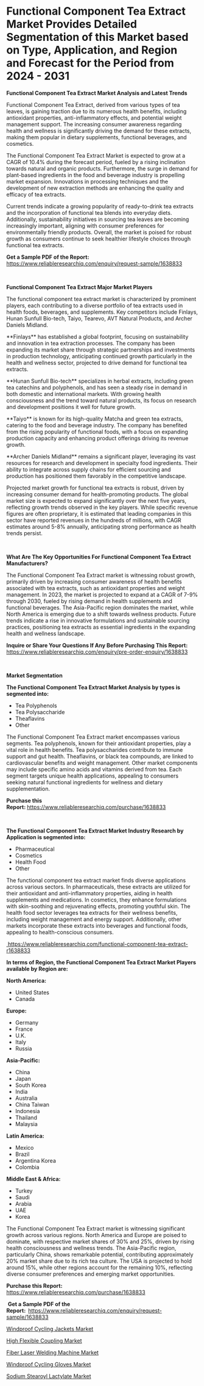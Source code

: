 <p><h1>Functional Component Tea Extract Market Provides Detailed Segmentation of this Market based on Type, Application, and Region and Forecast for the Period from 2024 - 2031</h1></p><p><strong>Functional Component Tea Extract Market Analysis and Latest Trends</strong></p>
<p><p>Functional Component Tea Extract, derived from various types of tea leaves, is gaining traction due to its numerous health benefits, including antioxidant properties, anti-inflammatory effects, and potential weight management support. The increasing consumer awareness regarding health and wellness is significantly driving the demand for these extracts, making them popular in dietary supplements, functional beverages, and cosmetics.</p><p>The Functional Component Tea Extract Market is expected to grow at a CAGR of 10.4% during the forecast period, fueled by a rising inclination towards natural and organic products. Furthermore, the surge in demand for plant-based ingredients in the food and beverage industry is propelling market expansion. Innovations in processing techniques and the development of new extraction methods are enhancing the quality and efficacy of tea extracts.</p><p>Current trends indicate a growing popularity of ready-to-drink tea extracts and the incorporation of functional tea blends into everyday diets. Additionally, sustainability initiatives in sourcing tea leaves are becoming increasingly important, aligning with consumer preferences for environmentally friendly products. Overall, the market is poised for robust growth as consumers continue to seek healthier lifestyle choices through functional tea extracts.</p></p>
<p><strong>Get a Sample PDF of the Report:&nbsp;</strong> <a href="https://www.reliableresearchiq.com/enquiry/request-sample/1638833?utm_campaign=1136&utm_medium=2&utm_source=Github&utm_content=ia&utm_term=25092024&utm_id=functional-component-tea-extract">https://www.reliableresearchiq.com/enquiry/request-sample/1638833</a></p>
<p>&nbsp;</p>
<p><strong>Functional Component Tea Extract Major Market Players</strong></p>
<p><p>The functional component tea extract market is characterized by prominent players, each contributing to a diverse portfolio of tea extracts used in health foods, beverages, and supplements. Key competitors include Finlays, Hunan Sunfull Bio-tech, Taiyo, Tearevo, AVT Natural Products, and Archer Daniels Midland.</p><p>**Finlays** has established a global footprint, focusing on sustainability and innovation in tea extraction processes. The company has been expanding its market share through strategic partnerships and investments in production technology, anticipating continued growth particularly in the health and wellness sector, projected to drive demand for functional tea extracts.</p><p>**Hunan Sunfull Bio-tech** specializes in herbal extracts, including green tea catechins and polyphenols, and has seen a steady rise in demand in both domestic and international markets. With growing health consciousness and the trend toward natural products, its focus on research and development positions it well for future growth.</p><p>**Taiyo** is known for its high-quality Matcha and green tea extracts, catering to the food and beverage industry. The company has benefited from the rising popularity of functional foods, with a focus on expanding production capacity and enhancing product offerings driving its revenue growth.</p><p>**Archer Daniels Midland** remains a significant player, leveraging its vast resources for research and development in specialty food ingredients. Their ability to integrate across supply chains for efficient sourcing and production has positioned them favorably in the competitive landscape.</p><p>Projected market growth for functional tea extracts is robust, driven by increasing consumer demand for health-promoting products. The global market size is expected to expand significantly over the next five years, reflecting growth trends observed in the key players. While specific revenue figures are often proprietary, it is estimated that leading companies in this sector have reported revenues in the hundreds of millions, with CAGR estimates around 5-8% annually, anticipating strong performance as health trends persist.</p></p>
<p>&nbsp;</p>
<p><strong>What Are The Key Opportunities For Functional Component Tea Extract Manufacturers?</strong></p>
<p><p>The Functional Component Tea Extract market is witnessing robust growth, primarily driven by increasing consumer awareness of health benefits associated with tea extracts, such as antioxidant properties and weight management. In 2023, the market is projected to expand at a CAGR of 7-9% through 2030, fueled by rising demand in health supplements and functional beverages. The Asia-Pacific region dominates the market, while North America is emerging due to a shift towards wellness products. Future trends indicate a rise in innovative formulations and sustainable sourcing practices, positioning tea extracts as essential ingredients in the expanding health and wellness landscape.</p></p>
<p><strong>Inquire or Share Your Questions If Any Before Purchasing This Report:</strong> <a href="https://www.reliableresearchiq.com/enquiry/pre-order-enquiry/1638833?utm_campaign=1136&utm_medium=2&utm_source=Github&utm_content=ia&utm_term=25092024&utm_id=functional-component-tea-extract">https://www.reliableresearchiq.com/enquiry/pre-order-enquiry/1638833</a></p>
<p>&nbsp;</p>
<p><strong>Market Segmentation</strong></p>
<p><strong>The Functional Component Tea Extract Market Analysis by types is segmented into:</strong></p>
<p><ul><li>Tea Polyphenols</li><li>Tea Polysaccharide</li><li>Theaflavins</li><li>Other</li></ul></p>
<p><p>The Functional Component Tea Extract market encompasses various segments. Tea polyphenols, known for their antioxidant properties, play a vital role in health benefits. Tea polysaccharides contribute to immune support and gut health. Theaflavins, or black tea compounds, are linked to cardiovascular benefits and weight management. Other market components may include specific amino acids and vitamins derived from tea. Each segment targets unique health applications, appealing to consumers seeking natural functional ingredients for wellness and dietary supplementation.</p></p>
<p><strong>Purchase this Report:&nbsp;</strong><a href="https://www.reliableresearchiq.com/purchase/1638833?utm_campaign=1136&utm_medium=2&utm_source=Github&utm_content=ia&utm_term=25092024&utm_id=functional-component-tea-extract">https://www.reliableresearchiq.com/purchase/1638833</a></p>
<p>&nbsp;</p>
<p><strong>The Functional Component Tea Extract Market Industry Research by Application is segmented into:</strong></p>
<p><ul><li>Pharmaceutical</li><li>Cosmetics</li><li>Health Food</li><li>Other</li></ul></p>
<p><p>The functional component tea extract market finds diverse applications across various sectors. In pharmaceuticals, these extracts are utilized for their antioxidant and anti-inflammatory properties, aiding in health supplements and medications. In cosmetics, they enhance formulations with skin-soothing and rejuvenating effects, promoting youthful skin. The health food sector leverages tea extracts for their wellness benefits, including weight management and energy support. Additionally, other markets incorporate these extracts into beverages and functional foods, appealing to health-conscious consumers.</p></p>
<p><a href="https://www.reliableresearchiq.com/functional-component-tea-extract-r1638833?utm_campaign=1136&utm_medium=2&utm_source=Github&utm_content=ia&utm_term=25092024&utm_id=functional-component-tea-extract">&nbsp;https://www.reliableresearchiq.com/functional-component-tea-extract-r1638833</a></p>
<p><strong>In terms of Region, the Functional Component Tea Extract Market Players available by Region are:</strong></p>
<p>
    <p> <strong> North America: </strong>
        <ul>
            <li>United States</li>
            <li>Canada</li>
        </ul>
        </p> 
    <p> <strong> Europe: </strong>
        <ul>
            <li>Germany</li>
            <li>France</li>
            <li>U.K.</li>
            <li>Italy</li>
            <li>Russia</li>
        </ul>
        </p> 
    <p> <strong> Asia-Pacific: </strong>
        <ul>
            <li>China</li>
            <li>Japan</li>
            <li>South Korea</li>
            <li>India</li>
            <li>Australia</li>
            <li>China Taiwan</li>
            <li>Indonesia</li>
            <li>Thailand</li>
            <li>Malaysia</li>
        </ul>
        </p> 
    <p> <strong> Latin America: </strong>
        <ul>
            <li>Mexico</li>
            <li>Brazil</li>
            <li>Argentina Korea</li>
            <li>Colombia</li>
        </ul>
        </p> 
    <p> <strong> Middle East & Africa: </strong>
        <ul>
            <li>Turkey</li>
            <li>Saudi</li>
            <li>Arabia</li>
            <li>UAE</li>
            <li>Korea</li>
        </ul>
    </p>
    </p>
<p><p>The Functional Component Tea Extract market is witnessing significant growth across various regions. North America and Europe are poised to dominate, with respective market shares of 30% and 25%, driven by rising health consciousness and wellness trends. The Asia-Pacific region, particularly China, shows remarkable potential, contributing approximately 20% market share due to its rich tea culture. The USA is projected to hold around 15%, while other regions account for the remaining 10%, reflecting diverse consumer preferences and emerging market opportunities.</p></p>
<p><strong>Purchase this Report: </strong><a href="https://www.reliableresearchiq.com/purchase/1638833?utm_campaign=1136&utm_medium=2&utm_source=Github&utm_content=ia&utm_term=25092024&utm_id=functional-component-tea-extract">https://www.reliableresearchiq.com/purchase/1638833</a></p>
<p>&nbsp;<strong>Get a Sample PDF of the Report:&nbsp;&nbsp;</strong><a href="https://www.reliableresearchiq.com/enquiry/request-sample/1638833?utm_campaign=1136&utm_medium=2&utm_source=Github&utm_content=ia&utm_term=25092024&utm_id=functional-component-tea-extract">https://www.reliableresearchiq.com/enquiry/request-sample/1638833</a></p>
<p><strong></strong></p>
<p><p><a href="https://issuu.com/reportprime-2/docs/windproof-cycling-jackets-market-si_283f17d239af3a?utm_campaign=1136&utm_medium=2&utm_source=Github&utm_content=ia&utm_term=25092024&utm_id=functional-component-tea-extract">Windproof Cycling Jackets Market</a></p><p><a href="https://medium.com/@kellietorp2023/high-flexible-coupling-market-research-report-exploring-market-size-and-revenue-analysis-for-high-a7da413fcc3b?postPublishedType=repub&utm_campaign=1136&utm_medium=2&utm_source=Github&utm_content=ia&utm_term=25092024&utm_id=functional-component-tea-extract">High Flexible Coupling Market</a></p><p><a href="https://medium.com/@kellietorp2023/fiber-laser-welding-machine-market-trends-and-market-growth-outlook-2024-2031-7018e35ddbf4?utm_campaign=1136&utm_medium=2&utm_source=Github&utm_content=ia&utm_term=25092024&utm_id=functional-component-tea-extract">Fiber Laser Welding Machine Market</a></p><p><a href="https://issuu.com/reportprime-2/docs/windproof-cycling-gloves-market-siz_21dabee0f6ab6f?utm_campaign=1136&utm_medium=2&utm_source=Github&utm_content=ia&utm_term=25092024&utm_id=functional-component-tea-extract">Windproof Cycling Gloves Market</a></p><p><a href="https://www.linkedin.com/pulse/exploring-sodium-stearoyl-lactylate-market-dynamics-revenue-6b4pc?utm_campaign=1136&utm_medium=2&utm_source=Github&utm_content=ia&utm_term=25092024&utm_id=functional-component-tea-extract">Sodium Stearoyl Lactylate Market</a></p></p>